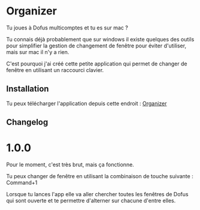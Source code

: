 # Organizer

Tu joues à Dofus multicomptes et tu es sur mac ? 

Tu connais déjà probablement que sur windows il existe quelques des outils pour simplifier la gestion de changement de fenêtre pour éviter d'utiliser, mais sur mac il n'y a rien.

C'est pourquoi j'ai créé cette petite application qui permet de changer de fenêtre en utilisant un raccourci clavier.

## Installation

Tu peux télécharger l'application depuis cette endroit : [Organizer](https://github.com/rolljee/Organizer-mac/releases)

## Changelog

# 1.0.0

Pour le moment, c'est très brut, mais ça fonctionne.

Tu peux changer de fenêtre en utilisant la combinaison de touche suivante : Command+1

Lorsque tu lances l'app elle va aller chercher toutes les fenêtres de Dofus qui sont ouverte et te permettre d'alterner sur chacune d'entre elles.